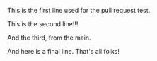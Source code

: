 This is the first line used for the pull request test.

This is the second line!!!

And the third, from the main.

And here is a final line. That's all folks!
